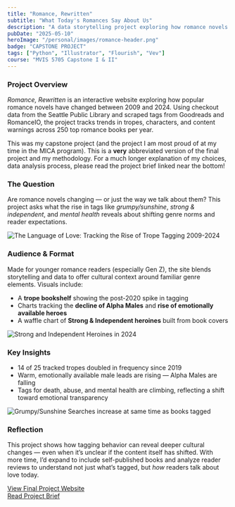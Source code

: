 ```yaml
---
title: "Romance, Rewritten"
subtitle: "What Today's Romances Say About Us"
description: "A data storytelling project exploring how romance novels have changed from 2009 to 2024."
pubDate: "2025-05-10"
heroImage: "/personal/images/romance-header.png"
badge: "CAPSTONE PROJECT"
tags: ["Python", "Illustrator", "Flourish", "Vev"]
course: "MVIS 5705 Capstone I & II"
---
```


### **Project Overview**

*Romance, Rewritten* is an interactive website exploring how popular romance novels have changed between 2009 and 2024. Using checkout data from the Seattle Public Library and scraped tags from Goodreads and RomanceIO, the project tracks trends in tropes, characters, and content warnings across 250 top romance books per year.

This was my capstone project (and the project I am most proud of at my time in the MICA program). This is a **very** abbreviated version of the final project and my methodology. For a much longer explanation of my choices, data analysis process, please read the project brief linked near the bottom!

### **The Question**

Are romance novels changing — or just the way we talk about them? This project asks what the rise in tags like *grumpy/sunshine*, *strong & independent*, and *mental health* reveals about shifting genre norms and reader expectations.

![The Language of Love: Tracking the Rise of Trope Tagging 2009-2024](/personal/images/romance-tropes.png)

### **Audience & Format**

Made for younger romance readers (especially Gen Z), the site blends storytelling and data to offer cultural context around familiar genre elements. Visuals include:

- A **trope bookshelf** showing the post-2020 spike in tagging
- Charts tracking the **decline of Alpha Males** and **rise of emotionally available heroes**
- A waffle chart of **Strong & Independent heroines** built from book covers

![Strong and Independent Heroines in 2024](/personal/images/romance-heroines.png)

### **Key Insights**

- 14 of 25 tracked tropes doubled in frequency since 2019
- Warm, emotionally available male leads are rising — Alpha Males are falling
- Tags for death, abuse, and mental health are climbing, reflecting a shift toward emotional transparency

![Grumpy/Sunshine Searches increase at same time as books tagged](/personal/images/romance-grumpy.png) 

### **Reflection**

This project shows how tagging behavior can reveal deeper cultural changes — even when it’s unclear if the content itself has shifted. With more time, I’d expand to include self-published books and analyze reader reviews to understand not just what’s tagged, but *how* readers talk about love today.





<div class="text-center">
  <a 
    href="https://a-kabarbour.vev.site/capstone"
    class="text-primaryPurple text-xl underline hover:text-black"
    target="_blank"
    rel="noopener noreferrer"
  >
    View Final Project Website
  </a>
</div>


<div class="text-center">
  <a 
    href="/romance_kbarbour_brief.pdf"
    class="text-primaryPurple text-xl underline hover:text-black"
    target="_blank"
    rel="noopener noreferrer"
  >
    Read Project Brief
  </a>
</div>
